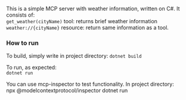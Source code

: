 This is a simple MCP server with weather information, written on C#. It consists of:  
`get_weather(cityName)` tool: returns brief weather information  
`weather://{cityName}` resource: return same information as a tool.

### How to run
To build, simply write in project directory:
`dotnet build`  
  
To run, as expected:  
`dotnet run`  

You can use mcp-inspector to test functionality. In project directory:  
npx @modelcontextprotocol/inspector dotnet run
